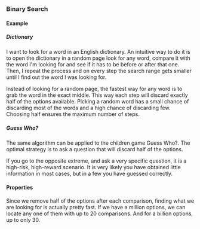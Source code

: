 ### Binary Search

#### Example

##### Dictionary

I want to look for a word in an English dictionary. An intuitive way to do it
is to open the dictionary in a random page look for any word, compare it with
the word I'm looking for and see if it has to be before or after that one.
Then, I repeat the process and on every step the search range gets smaller
until I find out the word I was looking for.

Instead of looking for a random page, the fastest way for any word is to grab
the word in the exact middle. This way each step will discard exactly half of
the options available. Picking a random word has a small chance of discarding
most of the words and a high chance of discarding few. Choosing half ensures
the maximum number of steps.

##### Guess Who?

The same algorithm can be applied to the children game Guess Who?. The optimal
strategy is to ask a question that will discard half of the options.

If you go to the opposite extreme, and ask a very specific question, it is
a high-risk, high-reward scenario. It is very likely you have obtained little
information in most cases, but in a few you have guessed correctly.

#### Properties

Since we remove half of the options after each comparison, finding what we are
looking for is actually pretty fast. If we have a million options, we can
locate any one of them with up to 20 comparisons. And for a billion options,
up to only 30.
